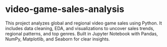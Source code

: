# video-game-sales-analysis
This project analyzes global and regional video game sales using Python. It includes data cleaning, EDA, and visualizations to uncover sales trends, regional patterns, and top genres. Built in Jupyter Notebook with Pandas, NumPy, Matplotlib, and Seaborn for clear insights.
